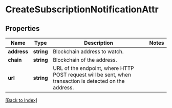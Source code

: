 # CreateSubscriptionNotificationAttr

## Properties

Name | Type | Description | Notes
------------ | ------------- | ------------- | -------------
**address** | **string** | Blockchain address to watch. |
**chain** | **string** | Blockchain of the address. |
**url** | **string** | URL of the endpoint, where HTTP POST request will be sent, when transaction is detected on the address. |

[[Back to Index]](../index.md)
